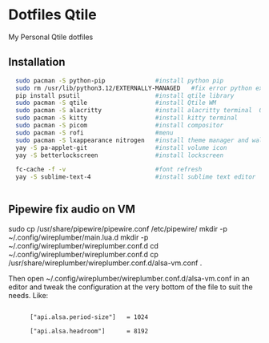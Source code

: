 
# Dotfiles Qtile

My Personal Qtile dotfiles



## Installation


```bash
  sudo pacman -S python-pip              #install python pip
  sudo rm /usr/lib/python3.12/EXTERNALLY-MANAGED   #fix error python external managed
  pip install psutil                     #install qtile library
  sudo pacman -S qtile                   #install Qtile WM   
  sudo pacman -S alacritty               #install alacritty terminal  OR
  sudo pacman -S kitty                   #install kitty terminal   
  sudo pacman -S picom                   #install compositor
  sudo pacman -S rofi                    #menu   
  sudo pacman -S lxappearance nitrogen   #install theme manager and wallpaper manager     
  yay -S pa-applet-git                   #install volume icon   
  yay -S betterlockscreen                #install lockscreen

  fc-cache -f -v                         #font refresh
  yay -S sublime-text-4                  #install sublime text editor
                   
```
    
## Pipewire fix audio on VM


sudo cp /usr/share/pipewire/pipewire.conf /etc/pipewire/ 
mkdir -p ~/.config/wireplumber/main.lua.d 
mkdir -p ~/.config/wireplumber/wireplumber.conf.d 
cd ~/.config/wireplumber/wireplumber.conf.d 
cp /usr/share/wireplumber/wireplumber.conf.d/alsa-vm.conf .

Then open ~/.config/wireplumber/wireplumber.conf.d/alsa-vm.conf in an editor and tweak the configuration at the very bottom of the file to suit the needs. Like:

```

      ["api.alsa.period-size"]   = 1024

      ["api.alsa.headroom"]      = 8192
```
